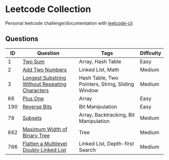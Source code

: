 # Leetcode Collection

Personal leetcode challenge/documentation with [leetcode-cli](https://github.com/kavimaluskam/leetcode-cli)

## Questions

| ID | Question | Tags | Diffculty |
| -- | -------- | ---- | --------- |
|  1 | [Two Sum](./1_two-sum) | Array, Hash Table | Easy |
|  2 | [Add Two Numbers](./2_add-two-numbers) | Linked List, Math | Medium |
| 3 | [Longest Substring Without Repeating Characters](3_longest-substring-without-repeating-characters) | Hash Table, Two Pointers, String, Sliding Window | Medium |
| 66 | [Plus One](66_plus-one) | Array | Easy |
| 190 | [Reverse Bits](190_reverse-bits) | Bit Manipulation | Easy |
| 78 | [Subsets](78_subsets) | Array, Backtracking, Bit Manipulation | Medium |
| 662| [Maximum Width of Binary Tree](./662_maximum-width-of-binary-tree) | Tree | Medium |
| 766 | [Flatten a Multilevel Doubly Linked List](766_flatten-a-multilevel-doubly-linked-list) | Linked List, Depth-first Search | Medium |
